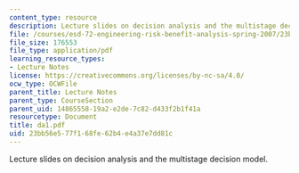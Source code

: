 ```yaml
---
content_type: resource
description: Lecture slides on decision analysis and the multistage decision model.
file: /courses/esd-72-engineering-risk-benefit-analysis-spring-2007/23bb56e577f168fe62b4e4a37e7dd81c_da1.pdf
file_size: 176553
file_type: application/pdf
learning_resource_types:
- Lecture Notes
license: https://creativecommons.org/licenses/by-nc-sa/4.0/
ocw_type: OCWFile
parent_title: Lecture Notes
parent_type: CourseSection
parent_uid: 14865558-19a2-e2de-7c82-d433f2b1f41a
resourcetype: Document
title: da1.pdf
uid: 23bb56e5-77f1-68fe-62b4-e4a37e7dd81c
---
```

Lecture slides on decision analysis and the multistage decision model.